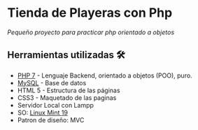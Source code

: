 # Tienda de Playeras con Php
_Pequeño proyecto para practicar php orientado a objetos_

## Herramientas utilizadas 🛠️
* [PHP 7](https://www.php.net/) - Lenguaje Backend, orientado a objetos (POO), puro.
* [MySQL](https://www.mysql.com/) - Base de datos
* HTML 5 - Estructura de las páginas
* CSS3 - Maquetado de las paginas
* Servidor Local con Lampp
* SO: [Linux Mint 19](https://linuxmint.com/)
* Patron de diseño: MVC
